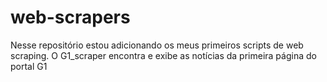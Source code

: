# web-scrapers
Nesse repositório estou adicionando os meus primeiros scripts de web scraping.
O G1_scraper encontra e exibe as notícias da primeira página do portal G1
